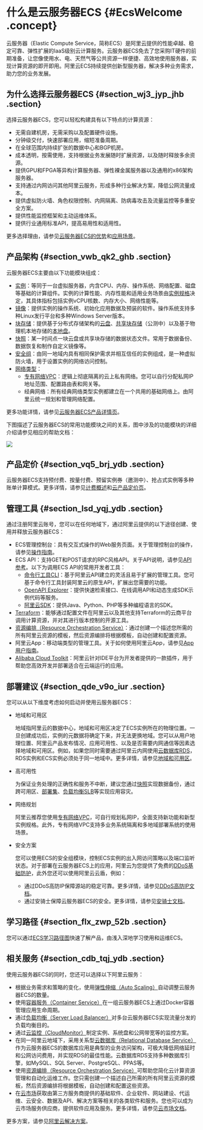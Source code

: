 # 什么是云服务器ECS {#EcsWelcome .concept}

云服务器（Elastic Compute Service，简称ECS）是阿里云提供的性能卓越、稳定可靠、弹性扩展的IaaS级别云计算服务。云服务器ECS免去了您采购IT硬件的前期准备，让您像使用水、电、天然气等公共资源一样便捷、高效地使用服务器，实现计算资源的即开即用。阿里云ECS持续提供创新型服务器，解决多种业务需求，助力您的业务发展。

## 为什么选择云服务器ECS {#section_wj3_jyp_jhb .section}

选择云服务器ECS，您可以轻松构建具有以下特点的计算资源：

-   无需自建机房，无需采购以及配置硬件设施。
-   分钟级交付，快速部署应用，缩短准备周期。
-   在全球范围内持续扩张的数据中心和BGP机房。
-   成本透明，按需使用，支持根据业务发展随时扩展资源，以及随时释放多余资源。
-   提供GPU和FPGA等异构计算服务器、弹性裸金属服务器以及通用的x86架构服务器。
-   支持通过内网访问其他阿里云服务，形成多种行业解决方案，降低公网流量成本。
-   提供虚拟防火墙、角色权限控制、内网隔离、防病毒攻击及流量监控等多重安全方案。
-   提供性能监控框架和主动运维体系。
-   提供行业通用标准API，提高易用性和适用性。

更多选择理由，请参见[云服务器ECS的优势](cn.zh-CN/产品简介/云服务器ECS的优势.md#)和[应用场景](cn.zh-CN/产品简介/应用场景.md#)。

## 产品架构 {#section_vwb_qk2_ghb .section}

云服务器ECS主要由以下功能模块组成：

-   [实例](../../../../cn.zh-CN/实例/实例概述.md#)：等同于一台虚拟服务器，内含CPU、内存、操作系统、网络配置、磁盘等基础的计算组件。实例的计算性能、内存性能和适用业务场景由[实例规格](../../../../cn.zh-CN/实例/实例规格族.md#)决定，其具体指标包括实例vCPU核数、内存大小、网络性能等。
-   [镜像](../../../../cn.zh-CN/镜像/镜像概述.md#)：提供实例的操作系统、初始化应用数据及预装的软件。操作系统支持多种Linux发行平台和多种Windows Server版本。
-   [块存储](../../../../cn.zh-CN/块存储/什么是块存储.md#)：提供基于分布式存储架构的[云盘](../../../../cn.zh-CN/块存储/云盘/云盘概述.md#)、[共享块存储](../../../../cn.zh-CN/块存储/共享块存储.md#)（公测中）以及基于物理机本地存储的[本地盘](../../../../cn.zh-CN/块存储/本地盘.md#)。
-   [快照](../../../../cn.zh-CN/快照/快照概述.md#)：某一时间点一块云盘或共享块存储的数据状态文件。常用于数据备份、数据恢复和制作自定义镜像等。
-   [安全组](../../../../cn.zh-CN/安全/安全组/安全组概述.md#)：由同一地域内具有相同保护需求并相互信任的实例组成，是一种虚拟防火墙，用于设置实例的网络访问控制。
-   [网络类型](../../../../cn.zh-CN/网络/网络类型.md#)：
    -   [专有网络VPC](../../../../cn.zh-CN/产品简介/什么是专有网络.md#)：逻辑上彻底隔离的云上私有网络。您可以自行分配私网IP地址范围、配置路由表和网关等。
    -   经典网络：所有经典网络类型实例都建立在一个共用的基础网络上。由阿里云统一规划和管理网络配置。

更多功能详情，请参见[云服务器ECS产品详情页](https://www.aliyun.com/product/ecs)。

下图描述了云服务器ECS的常用功能模块之间的关系，图中涉及的功能模块的详细介绍请参见相应的帮助文档：

![](http://static-aliyun-doc.oss-cn-hangzhou.aliyuncs.com/assets/img/9543/155849247744516_zh-CN.jpg)

## 产品定价 {#section_vq5_brj_ydb .section}

云服务器ECS支持预付费、按量付费、预留实例券（邀测中）、抢占式实例等多种账单计算模式。更多详情，请参见[计费概述](../../../../cn.zh-CN/产品定价/计费概述.md#)和[云产品定价页](https://www.aliyun.com/price/product#/ecs/detail)。

## 管理工具 {#section_lsd_yqj_ydb .section}

通过注册阿里云账号，您可以在任何地域下，通过阿里云提供的以下途径创建、使用并释放云服务器ECS：

-   ECS管理控制台：具有交互式操作的Web服务页面。关于管理控制台的操作，请参见[操作指南](../../../../cn.zh-CN/个人版快速入门/623常用操作导航.md#)。
-   ECS API：支持GET和POST请求的RPC风格API。关于API说明，请参见[API参考](../../../../cn.zh-CN/API参考/简介.md#)。以下为调用ECS API的常用开发者工具：
    -   [命令行工具CLI](https://help.aliyun.com/product/29991.html)：基于阿里云API建立的灵活且易于扩展的管理工具。您可基于命令行工具封装阿里云的原生API，扩展出您需要的功能。
    -   [OpenAPI Explorer](https://api.aliyun.com/)：提供快速检索接口、在线调用API和动态生成SDK示例代码等服务。
    -   [阿里云SDK](https://develop.aliyun.com/tools/sdk?#/java)：提供Java、Python、PHP等多种编程语言的SDK。
-   [Terraform](../../../../cn.zh-CN/最佳实践/Terraform/什么是Terraform.md#)：能够通过配置文件在阿里云以及其他支持Terraform的云商平台调用计算资源，并对其进行版本控制的开源工具。
-   [资源编排（Resource Orchestration Service）](../../../../cn.zh-CN/产品简介/什么是资源编排服务？.md#)：通过创建一个描述您所需的所有阿里云资源的模板，然后资源编排将根据模板，自动创建和配置资源。
-   阿里云App：移动端类型的管理工具。关于如何使用阿里云App，请参见[App用户指南](https://help.aliyun.com/product/48842.html)。
-   [Alibaba Cloud Toolkit](https://help.aliyun.com/product/29966.html)：阿里云针对IDE平台为开发者提供的一款插件，用于帮助您高效开发并部署适合在云端运行的应用。

## 部署建议 {#section_qde_v9o_iur .section}

您可以从以下维度考虑如何启动并使用云服务器ECS：

-   地域和可用区

    地域指阿里云的数据中心，地域和可用区决定了ECS实例所在的物理位置。一旦创建成功后，实例的元数据将确定下来，并无法更换地域。您可以从用户地理位置、阿里云产品发布情况、应用可用性、以及是否需要内网通信等因素选择地域和可用区。例如，如果您同时需要通过阿里云内网使用[云数据库RDS](../../../../cn.zh-CN/云数据库RDS简介/什么是云数据库RDS.md#)，RDS实例和ECS实例必须处于同一地域中。更多详情，请参见[地域和可用区](../../../../cn.zh-CN/通用参考/地域和可用区.md#)。

-   高可用性

    为保证业务处理的正确性和服务不中断，建议您通过[快照](../../../../cn.zh-CN/快照/快照概述.md#)实现数据备份，通过跨可用区、[部署集](../../../../cn.zh-CN/部署与运维/部署集/部署集概述.md#)、[负载均衡SLB](../../../../cn.zh-CN/产品简介/什么是负载均衡.md#)等实现应用容灾。

-   网络规划

    阿里云推荐您使用[专有网络VPC](../../../../cn.zh-CN/产品简介/什么是专有网络.md#)，可自行规划私网IP，全面支持新功能和新型实例规格。此外，专有网络VPC支持多业务系统隔离和多地域部署系统的使用场景。

-   安全方案

    您可以使用ECS的安全组模块，控制ECS实例的出入网访问策略以及端口监听状态。对于部署在云服务器ECS上的应用，阿里云为您提供了免费的[DDoS基础防护](../../../../cn.zh-CN/安全/DDoS基础防护.md#)，此外您还可以使用阿里云云盾，例如：

    -   通过DDoS高防IP保障源站的稳定可靠。更多详情，请参见[DDoS高防IP文档](../../../../cn.zh-CN/DDoS高防IP/产品简介/什么是DDoS高防IP.md#)。
    -   通过安骑士保障云服务器ECS的安全。更多详情，请参见[安骑士文档](../../../../cn.zh-CN/产品简介/什么是安骑士？.md#)。

## 学习路径 {#section_flx_zwp_52b .section}

您可以通过[ECS学习路径图](https://help.aliyun.com/learn/learningpath/ecs.html)快速了解产品，由浅入深地学习使用和运维ECS。

## 相关服务 {#section_cdb_tqj_ydb .section}

使用云服务器ECS的同时，您还可以选择以下阿里云服务：

-   根据业务需求和策略的变化，使用[弹性伸缩（Auto Scaling）](../../../../cn.zh-CN/产品简介/什么是弹性伸缩.md#)自动调整云服务器ECS的数量。
-   使用[容器服务（Container Service）](../../../../cn.zh-CN/产品简介/什么是容器服务.md#)在一组云服务器ECS上通过Docker容器管理应用生命周期。
-   通过[负载均衡（Server Load Balancer）](../../../../cn.zh-CN/产品简介/什么是负载均衡.md#)对多台云服务器ECS实现流量分发的负载均衡目的。
-   通过[云监控（CloudMonitor）](../../../../cn.zh-CN/产品简介/产品概述.md#)制定实例、系统盘和公网带宽等的监控方案。
-   在同一阿里云地域下，采用关系型[云数据库（Relational Database Service）](../../../../cn.zh-CN/云数据库RDS简介/什么是云数据库RDS.md#)作为云服务器ECS的数据库应用是典型的业务访问架构，可极大降低网络延时和公网访问费用，并实现RDS的最佳性能。云数据库RDS支持多种数据库引擎，如MySQL、SQL Server、PostgreSQL、PPAS等。
-   使用[资源编排（Resource Orchestration Service）](../../../../cn.zh-CN/产品简介/什么是资源编排服务？.md#)可帮助您简化云计算资源管理和自动化运维工作。您只需创建一个描述自己所需的所有阿里云资源的模板，然后资源编排将根据模板，自动创建和配置这些资源。
-   在[云市场](https://market.aliyun.com/)获取由第三方服务商提供的基础软件、企业软件、网站建设、代运维、云安全、数据及API、解决方案等相关的各类软件和服务。您也可以成为云市场服务供应商，提供软件应用及服务。更多详情，请参见[云市场文档](https://help.aliyun.com/product/30488.html)。

更多方案，请参见[阿里云解决方案](https://www.aliyun.com/solution/all)。

